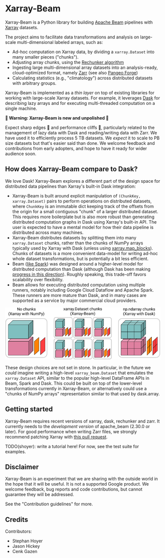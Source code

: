 # Xarray-Beam

Xarray-Beam is a Python library for building
[Apache Beam](https://beam.apache.org/) pipelines with
[Xarray](http://xarray.pydata.org/en/stable/) datasets.

The project aims to facilitate data transformations and analysis on large-scale
multi-dimensional labeled arrays, such as:

- Ad-hoc computation on Xarray data, by dividing a `xarray.Dataset` into many
  smaller pieces ("chunks").
- Adjusting array chunks, using the
  [Rechunker algorithm](https://rechunker.readthedocs.io/en/latest/algorithm.html)
- Ingesting large multi-dimensional array datasets into an analysis-ready,
  cloud-optimized format, namely [Zarr](https://zarr.readthedocs.io/) (see also
  [Pangeo Forge](https://github.com/pangeo-forge/pangeo-forge-recipes))
- Calculating statistics (e.g., "climatology") across distributed datasets with
  arbitrary groups.

Xarray-Beam is implemented as a _thin layer_ on top of existing libraries for
working with large-scale Xarray datasets. For example, it leverages
[Dask](https://dask.org/) for describing lazy arrays and for executing
multi-threaded computation on a single machine.

**🚨 Warning: Xarray-Beam is new and unpolished 🚨**

Expect sharp edges 🔪 and performance cliffs 🧗, particularly related to the
management of lazy data with Dask and reading/writing data with Zarr. We have
used it to efficiently process 5 TB datasets. We _expect_ it to scale to PB size
datasets but that's easier said than done. We welcome feedback and contributions
from early adopters, and hope to have it ready for wider audience soon.

## How does Xarray-Beam compare to Dask?

We love Dask! Xarray-Beam explores a different part of the design space for
distributed data pipelines than Xarray's built-in Dask integration:

- Xarray-Beam is built around explicit manipulation of
  `(ChunkKey, xarray.Dataset)` pairs to perform operations on distributed
  datasets, where `ChunkKey` is an immutable dict keeping track of the offsets
  from the origin for a small contiguous "chunk" of a larger distributed
  dataset. This requires more boilerplate but is also more robust than
  generating distributed computation graphs in Dask using Xarray's built-in API.
  The user is expected to have a mental model for how their data pipeline is
  distributed across many machines.
- Xarray-Beam distributes datasets by splitting them into many `xarray.Dataset`
  chunks, rather than the chunks of NumPy arrays typically used by Xarray with
  Dask (unless using
  [xarray.map_blocks](http://xarray.pydata.org/en/stable/user-guide/dask.html#automatic-parallelization-with-apply-ufunc-and-map-blocks)).
  Chunks of datasets is a more convenient data-model for writing ad-hoc
  whole dataset transformations, but is potentially a bit less efficient.
- Beam ([like Spark](https://docs.dask.org/en/latest/spark.html)) was designed
  around a higher-level model for distributed computation than Dask (although
  Dask has been making
  [progress in this direction](https://coiled.io/blog/dask-under-the-hood-scheduler-refactor/)).
  Roughly speaking, this trade-off favors scalability over flexibility.
- Beam allows for executing distributed computation using multiple runners,
  notably including Google Cloud Dataflow and Apache Spark. These runners are
  more mature than Dask, and in many cases are supported as a service by major
  commercial cloud providers.

![Xarray-Beam datamodel vs Xarray-Dask](./static/xarray-beam-vs-xarray-dask.png)

These design choices are not set in stone. In particular, in the future we
_could_ imagine writing a high-level `xarray_beam.Dataset` that emulates the
`xarray.Dataset` API, similar to the popular high-level DataFrame APIs in Beam,
Spark and Dask. This could be built on top of the lower-level transformations
currently in Xarray-Beam, or alternatively could use a "chunks of NumPy arrays"
representation similar to that used by dask.array.

## Getting started

Xarray-Beam requires recent versions of xarray, dask, rechunker and zarr. It
currently needs to the _development version_ of apache_beam (2.30.0 or later).
For good performance when writing Zarr files, we strongly recommend patching
Xarray with [this pull request](https://github.com/pydata/xarray/pull/5252).

TODO(shoyer): write a tutorial here! For now, see the test suite for examples.

## Disclaimer

Xarray-Beam is an experiment that we are sharing with the outside world in the
hope that it will be useful. It is not a supported Google product. We welcome
feedback, bug reports and code contributions, but cannot guarantee they will be
addressed.

See the "Contribution guidelines" for more.

## Credits

Contributors:

- Stephan Hoyer
- Jason Hickey
- Cenk Gazen
